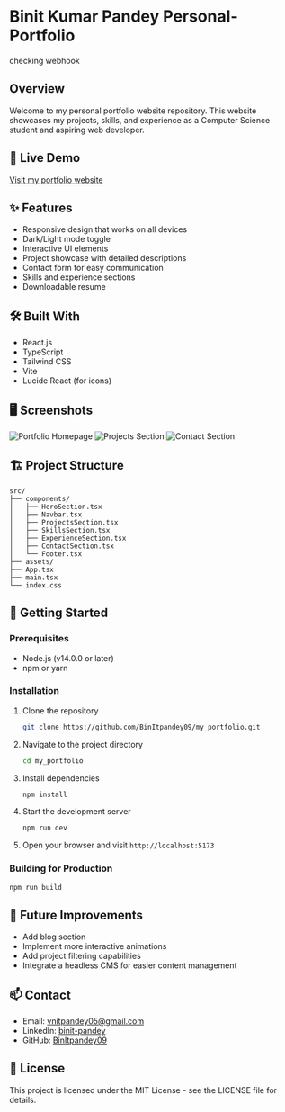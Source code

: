 # Binit Kumar Pandey Personal-Portfolio
checking webhook

## Overview
Welcome to my personal portfolio website repository. This website showcases my projects, skills, and experience as a Computer Science student and aspiring web developer.


## 🚀 Live Demo
[Visit my portfolio website](https://my-portfolio-lake-pi-87.vercel.app/)

## ✨ Features
- Responsive design that works on all devices
- Dark/Light mode toggle
- Interactive UI elements
- Project showcase with detailed descriptions
- Contact form for easy communication
- Skills and experience sections
- Downloadable resume

## 🛠️ Built With
- React.js
- TypeScript
- Tailwind CSS
- Vite
- Lucide React (for icons)

## 🖥️ Screenshots
![Portfolio Homepage](/screenshots/homepage.png)
![Projects Section](/screenshots/projects.png)
![Contact Section](/screenshots/contact.png)

## 🏗️ Project Structure
```
src/
├── components/
│   ├── HeroSection.tsx
│   ├── Navbar.tsx
│   ├── ProjectsSection.tsx
│   ├── SkillsSection.tsx
│   ├── ExperienceSection.tsx
│   ├── ContactSection.tsx
│   └── Footer.tsx
├── assets/
├── App.tsx
├── main.tsx
└── index.css
```

## 🚀 Getting Started

### Prerequisites
- Node.js (v14.0.0 or later)
- npm or yarn

### Installation
1. Clone the repository
   ```bash
   git clone https://github.com/BinItpandey09/my_portfolio.git
   ```

2. Navigate to the project directory
   ```bash
   cd my_portfolio
   ```

3. Install dependencies
   ```bash
   npm install
   ```

4. Start the development server
   ```bash
   npm run dev
   ```

5. Open your browser and visit `http://localhost:5173`

### Building for Production
```bash
npm run build
```

## 📝 Future Improvements
- Add blog section
- Implement more interactive animations
- Add project filtering capabilities
- Integrate a headless CMS for easier content management

## 📫 Contact
- Email: vnitpandey05@gmail.com
- LinkedIn: [binit-pandey](https://linkedin.com/in/binit-pandey)
- GitHub: [BinItpandey09](https://github.com/BinItpandey09)

## 📄 License
This project is licensed under the MIT License - see the LICENSE file for details.
